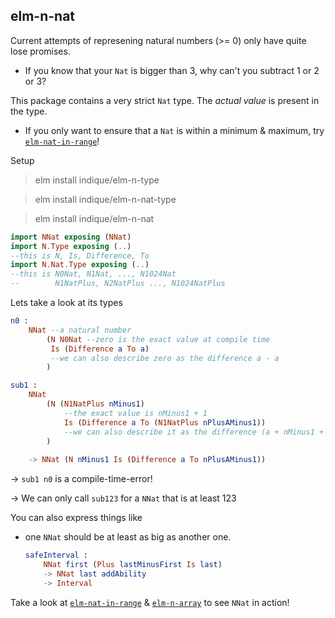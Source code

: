 ## elm-n-nat

Current attempts of represening natural numbers (>= 0) only have quite lose promises.

- If you know that your `Nat` is bigger than 3, why can't you subtract 1 or 2 or 3?

This package contains a very strict `Nat` type. The _actual value_ is present in the type.

- If you only want to ensure that a `Nat` is within a minimum & maximum, try [`elm-nat-in-range`][elm-nat-in-range]!

Setup

> elm install indique/elm-n-type

> elm install indique/elm-n-nat-type

> elm install indique/elm-n-nat

```elm
import NNat exposing (NNat)
import N.Type exposing (..)
--this is N, Is, Difference, To
import N.Nat.Type exposing (..)
--this is N0Nat, N1Nat, ..., N1024Nat
--        N1NatPlus, N2NatPlus ..., N1024NatPlus
```

Lets take a look at its types

```elm
n0 :
    NNat --a natural number
        (N N0Nat --zero is the exact value at compile time
         Is (Difference a To a)
         --we can also describe zero as the difference a - a
        )

sub1 :
    NNat
        (N (N1NatPlus nMinus1)
            --the exact value is nMinus1 + 1
            Is (Difference a To (N1NatPlus nPlusAMinus1))
            --we can also describe it as the difference (a + nMinus1 + 1) - a
        )
        
    -> NNat (N nMinus1 Is (Difference a To nPlusAMinus1))
```
→ `sub1 n0` is a compile-time-error!

→ We can only call `sub123` for a `NNat` that is at least 123

You can also express things like
- one `NNat` should be at least as big as another one.

    ```elm
    safeInterval :
        NNat first (Plus lastMinusFirst Is last)
        -> NNat last addAbility
        -> Interval
    ```

Take a look at [`elm-nat-in-range`][elm-nat-in-range] & [`elm-n-array`][elm-n-array] to see `NNat` in action!

[elm-nat-in-range]: https://package.elm-lang.org/packages/indique/elm-nat-in-range/latest/
[elm-n-array]: https://package.elm-lang.org/packages/indique/elm-n-array/latest/
